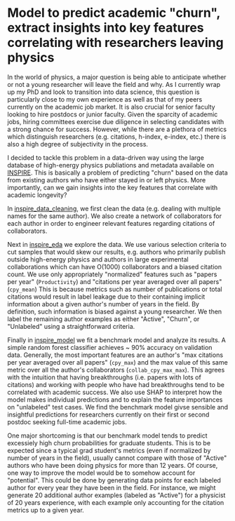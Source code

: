 # Model to predict academic "churn", extract insights into key features correlating with researchers leaving physics

In the world of physics, a major question is being able to anticipate whether or not a young researcher will leave the field and why. 
As I currently wrap up my PhD and look to transition into data science, this question is particularly close to my own experience as well as that of my peers currently on the academic job market.
It is also crucial for senior faculty looking to hire postdocs or junior faculty. 
Given the sparcity of academic jobs, hiring committees exercise due diligence in selecting candidates with a strong chance for success. 
However, while there are a plethora of metrics which distinguish researchers (e.g. citations, h-index, e-index, etc.) there is also a high degree of subjectivity in the process. 

I decided to tackle this problem in a data-driven way using the large database of high-energy physics publiations and metadata available on [INSPIRE](https://www.inspirehep.net). This is basically a problem of predicting "churn" based on the data from existing authors who have either stayed in or left physics. More importantly, can we gain insights into the key features that correlate with academic longevity? 

In [inspire_data_cleaning](https://nbviewer.jupyter.org/github/vijayoct27/physics-churn/blob/master/inspire_data_cleaning.ipynb), we first clean the data (e.g. dealing with multiple names for the same author). 
We also create a network of collaborators for each author in order to engineer relevant features regarding citations of collaborators. 

Next in [inspire_eda](https://nbviewer.jupyter.org/github/vijayoct27/physics-churn/blob/master/inspire_eda.ipynb) we explore the data. 
We use various selection criteria to cut samples that would skew our results, e.g. authors who primarily publish outside high-energy physics and authors in large experimental collaborations which can have O(1000) collaborators and a biased citation count. 
We use only appropriately "normalized" features such as "papers per year" (`Productivity`) and "citations per year averaged over all papers" (`cpy_mean`)
This is because metrics such as number of publications or total citations would result in label leakage due to their containing implicit information about a given author's number of years in the field. 
By definition, such information is biased against a young researcher. 
We then label the remaining author examples as either "Active", "Churn", or "Unlabeled" using a straightforward criteria. 

Finally in [inspire_model](https://nbviewer.jupyter.org/github/vijayoct27/physics-churn/blob/master/inspire_model.ipynb) we fit a benchmark model and analyze its results. 
A simple random forest classifier achieves ~ 90% accuracy on validation data. 
Generally, the most important features are an author's "max citations per year averaged over all papers" (`cpy_max`) and the max value of this same metric over all the author's collaborators (`collab_cpy_max_max`).
This agrees with the intuition that having breakthroughs (i.e. papers with lots of citations) and working with people who have had breakthroughs tend to be correlated with academic success. 
We also use SHAP to interpret how the model makes individual predictions and to explain the feature importances on "unlabeled" test cases. 
We find the benchmark model givse sensible and insightful predictions for researchers currently on their first or second postdoc seeking full-time academic jobs. 

One major shortcoming is that our benchmark model tends to predict excessiely high churn probabilities for graduate students. 
This is to be expected since a typical grad student's metrics (even if normalized by number of years in the field), usually cannot compare with those of "Active" authors who have been doing physics for more than 12 years.
Of course, one way to improve the model would be to somehow account for "potential".
This could be done by generating data points for each labeled author for every year they have been in the field. 
For instance, we might generate 20 additional author examples (labeled as "Active") for a physicist of 20 years experience, with each example only accounting for the citation metrics up to a given year.

